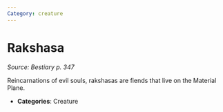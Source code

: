 ```yaml
---
Category: creature
---
```

# Rakshasa  
*Source: Bestiary p. 347*  

Reincarnations of evil souls, rakshasas are fiends that live on the Material Plane.

- **Categories**: Creature